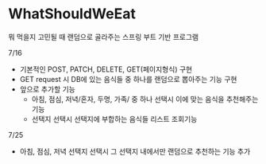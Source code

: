 # WhatShouldWeEat

뭐 먹을지 고민될 때 랜덤으로 골라주는 스프링 부트 기반 프로그램

7/16
- 기본적인 POST, PATCH, DELETE, GET(페이지형식) 구현
- GET request 시 DB에 있는 음식들 중 하나를 랜덤으로 뽑아주는 기능 구현
- 앞으로 추가할 기능
  * 아침, 점심, 저녁/혼자, 두명, 가족/ 중 하나 선택시 이에 맞는 음식을 추천해주는 기능
  * 선택지 선택시 선택지에 부합하는 음식들 리스트 조회기능

7/25
- 아침, 점심, 저녁 선택지 선택시 그 선택지 내에서만 랜덤으로 추천하는 기능 추가
